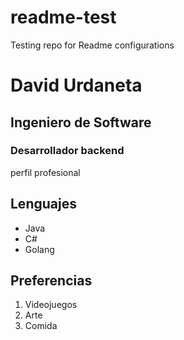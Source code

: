 # readme-test
Testing repo for Readme configurations

# David Urdaneta
## Ingeniero de Software
### Desarrollador backend
perfil profesional

## Lenguajes
- Java
- C#
- Golang

## Preferencias
1) Videojuegos
2) Arte
3) Comida
